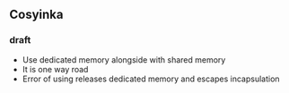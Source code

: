 
## Cosyinka

### draft

* Use dedicated memory alongside with shared memory
* It is one way road
* Error of using releases dedicated memory and escapes incapsulation